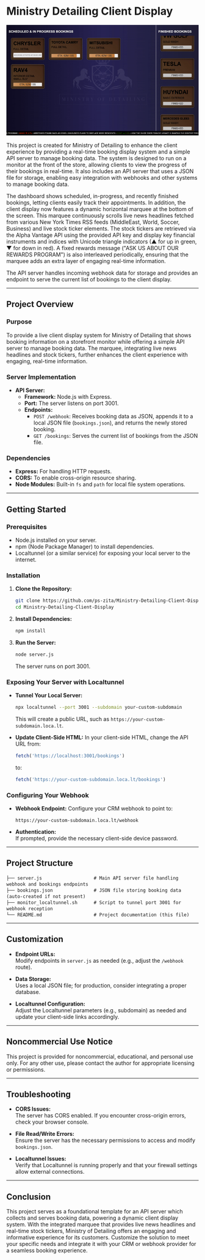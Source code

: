 # Ministry Detailing Client Display

![](gif.gif)

This project is created for Ministry of Detailing to enhance the client experience by providing a real-time booking display system and a simple API server to manage booking data. The system is designed to run on a monitor at the front of the store, allowing clients to view the progress of their bookings in real-time. It also includes an API server that uses a JSON file for storage, enabling easy integration with webhooks and other systems to manage booking data.

The dashboard shows scheduled, in-progress, and recently finished bookings, letting clients easily track their appointments. In addition, the client display now features a dynamic horizontal marquee at the bottom of the screen. This marquee continuously scrolls live news headlines fetched from various New York Times RSS feeds (MiddleEast, World, Soccer, Business) and live stock ticker elements. The stock tickers are retrieved via the Alpha Vantage API using the provided API key and display key financial instruments and indices with Unicode triangle indicators (▲ for up in green, ▼ for down in red). A fixed rewards message ("ASK US ABOUT OUR REWARDS PROGRAM") is also interleaved periodically, ensuring that the marquee adds an extra layer of engaging real-time information.

The API server handles incoming webhook data for storage and provides an endpoint to serve the current list of bookings to the client display.

---

## Project Overview

### Purpose
To provide a live client display system for Ministry of Detailing that shows booking information on a storefront monitor while offering a simple API server to manage booking data. The marquee, integrating live news headlines and stock tickers, further enhances the client experience with engaging, real-time information.

### Server Implementation
- **API Server:**  
  - **Framework:** Node.js with Express.
  - **Port:** The server listens on port 3001.
  - **Endpoints:**  
    - `POST /webhook`: Receives booking data as JSON, appends it to a local JSON file (`bookings.json`), and returns the newly stored booking.
    - `GET /bookings`: Serves the current list of bookings from the JSON file.

### Dependencies
- **Express:** For handling HTTP requests.
- **CORS:** To enable cross-origin resource sharing.
- **Node Modules:** Built-in `fs` and `path` for local file system operations.

---

## Getting Started

### Prerequisites
- Node.js installed on your server.
- npm (Node Package Manager) to install dependencies.
- Localtunnel (or a similar service) for exposing your local server to the internet.

### Installation

1. **Clone the Repository:**
   ```bash
   git clone https://github.com/ps-zita/Ministry-Detailing-Client-Display.git
   cd Ministry-Detailing-Client-Display
   ```

2. **Install Dependencies:**
   ```bash
   npm install
   ```

3. **Run the Server:**
   ```bash
   node server.js
   ```
   The server runs on port 3001.

### Exposing Your Server with Localtunnel

- **Tunnel Your Local Server:**
  ```bash
  npx localtunnel --port 3001 --subdomain your-custom-subdomain
  ```
  This will create a public URL, such as `https://your-custom-subdomain.loca.lt`.

- **Update Client-Side HTML:**
  In your client-side HTML, change the API URL from:
  ```js
  fetch('https://localhost:3001/bookings')
  ```
  to:
  ```js
  fetch('https://your-custom-subdomain.loca.lt/bookings')
  ```

### Configuring Your Webhook

- **Webhook Endpoint:**
  Configure your CRM webhook to point to:
  ```
  https://your-custom-subdomain.loca.lt/webhook
  ```

- **Authentication:**  
  If prompted, provide the necessary client-side device password.

---

## Project Structure

```
├── server.js                   # Main API server file handling webhook and bookings endpoints
├── bookings.json               # JSON file storing booking data (auto-created if not present)
├── monitor_localtunnel.sh      # Script to tunnel port 3001 for webhook reception
└── README.md                   # Project documentation (this file)
```

---

## Customization

- **Endpoint URLs:**  
  Modify endpoints in `server.js` as needed (e.g., adjust the `/webhook` route).

- **Data Storage:**  
  Uses a local JSON file; for production, consider integrating a proper database.

- **Localtunnel Configuration:**  
  Adjust the Localtunnel parameters (e.g., subdomain) as needed and update your client-side links accordingly.

---

## Noncommercial Use Notice

This project is provided for noncommercial, educational, and personal use only. For any other use, please contact the author for appropriate licensing or permissions.

---

## Troubleshooting

- **CORS Issues:**  
  The server has CORS enabled. If you encounter cross-origin errors, check your browser console.

- **File Read/Write Errors:**  
  Ensure the server has the necessary permissions to access and modify `bookings.json`.

- **Localtunnel Issues:**  
  Verify that Localtunnel is running properly and that your firewall settings allow external connections.

---

## Conclusion

This project serves as a foundational template for an API server which collects and serves booking data, powering a dynamic client display system. With the integrated marquee that provides live news headlines and real-time stock tickers, Ministry of Detailing offers an engaging and informative experience for its customers. Customize the solution to meet your specific needs and integrate it with your CRM or webhook provider for a seamless booking experience.
